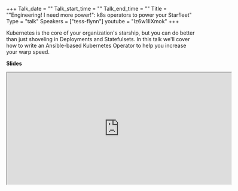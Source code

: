 +++
Talk_date = ""
Talk_start_time = ""
Talk_end_time = ""
Title = "\"Engineering! I need more power!\": k8s operators to power your Starfleet"
Type = "talk"
Speakers = ["tess-flynn"]
youtube = "Iz6w1IIXmok"
+++

Kubernetes is the core of your organization's starship, but you can do better than just shoveling in Deployments and Statefulsets. In this talk we'll cover how to write an Ansible-based Kubernetes Operator to help you increase your warp speed.

<b>Slides</b>
<br>
<iframe src="https://socketwench.github.io/engineering-i-need-more-power/#/" title="Tess Flynn" width="600" height="300">
  <p>Your browser does not support iframes; please see https://socketwench.github.io/engineering-i-need-more-power/#/ for the slides.</p>
</iframe>
